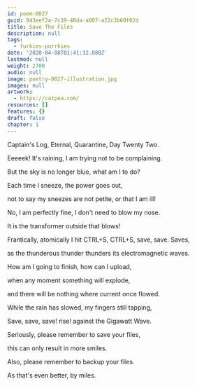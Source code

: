 ```yaml
---
id: poem-0027
guid: 843eef2a-7c39-40da-a007-a22c3b60f02d
title: Save The Files
description: null
tags:
  - furkies-purrkies
date: '2020-04-08T01:41:32.088Z'
lastmod: null
weight: 2700
audio: null
image: poetry-0027-illustration.jpg
images: null
artwork:
  - https://catpea.com/
resources: []
features: {}
draft: false
chapter: 1
---
```


Captain's Log, Eternal, Quarantine, Day Twenty Two.

Eeeeek! It's raining, I am trying not to be complaining.

But the sky is no longer blue, what am I to do?

Each time I sneeze, the power goes out,

not to say my sneezes are not petite, or that I am ill!

No, I am perfectly fine, I don't need to blow my nose.

It is the transformer outside that blows!

Frantically, atomically I hit CTRL+S, CTRL+S, save, save. Saves,

as the thunderous thunder thunders its electromagnetic waves.

How am I going to finish, how can I upload,

when any moment something will explode,

and there will be nothing where current once flowed.

While the rain has slowed, my fingers still tapping,

Save, save, save! rise! against the Gigawatt Wave.

Seriously, please remember to save your files,

this can only result in more smiles.

Also, please remember to backup your files.

As that's even better, by miles.
